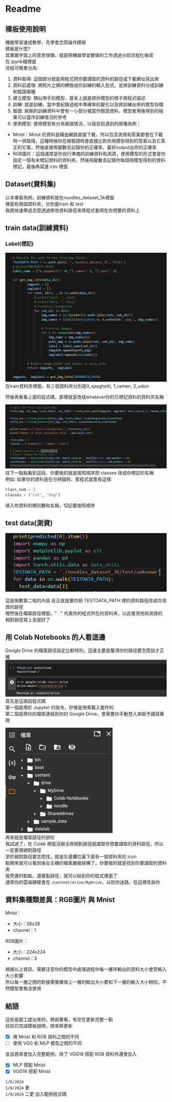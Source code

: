 # Readme
## 模板使用說明
機器學習速成教學，先學會怎麼操作模板  
模板是什麼?  
其實跟字面上的意思很像，就是把機器學習要做的工作透過分段流程化後寫在.ipynb檔裡面  
流程可簡單分為:
1. 資料取得: 這個部分就是用程式把你要讀取的資料的路徑或下載網址寫出來
2. 資料前處理: 將照片之類的轉換成你訓練的輸入型式，並將訓練資料分成訓練和驗證兩種
3. 建立模型: 類似用手刻模型，基本上就是把你模型的樣子用程式描述
4. 訓練: 就是訓練，當中會紀錄過程中準確率的變化以及將訓練出來的模型存檔
5. 驗證: 剛剛的訓練資料中會有一小部分被當作驗證資料，模型套用後得到的結果可以當作訓練情況的參考
6. 使用模型: 使用模型有分為兩個情況，以我目前遇到的兩種為例：
* Mnist：Mnist 的資料是藉由網路直接下載，所以包含測資和答案都會在下載時一併取得，這種時候你在做驗證時會直接比對你用模型得到的答案以及它真正的它案，然後直接用變數去記錄你的正確率，最好output出你的正確率
* RGB圖片：這個通常是你自行準備的訓練資料和測資，使用模型的形式會是你指定一個有未標記資料的資料夾，然後用變數去記錄你每個用模型得到的資料標記，最後再寫進 csv 裡面

## Dataset(資料集)
以本專案為例，訓練資料放在noodles_dataset_3k裡面  
裡面有兩個資料夾，分別是train 和 test  
我將快速帶過怎麼透過修改資料路徑來將程式套用在你想要的資料上
## train data(訓練資料)

### Label(標記)
![Alt text](image/image.png)  
在train資料夾裡面，有三個資料夾分別是0_spaghetti, 1_ramen, 2_udon

然後再看看上面的程式碼，那裡就是改成whatever你的已標記資料的資料夾名稱

![Alt text](image/image-1.png)  
往下一點點看到這段，你要做的就是按照順序把 classes 改成你標記的名稱  
例如: 如果你的資料是在分辨貓狗，那程式就會長這樣:
```python
class_num = 2
classes = ("cat", "dog")
```
填入你資料的類別數和名稱，切記要按照順序

## test data(測資)
![Alt text](image/image-2.png)

這是倒數第二格的內容
反正就是要你把 TESTDATA_PATH 裡的資料路徑改成你測資的路徑  
喔然後在檔案路徑裡面，" . " 代表你的程式所在的資料夾，以此推測他和測資的相對路徑寫上去就好了  

## 用 Colab Notebooks 的人看這邊
Google Drive 的檔案路徑設定比較特別，這邊主要是釐清你的路徑要怎麼設才正確  
![Alt text](image/image-3.png)  
首先是這兩段程式碼  
第一個是用於 Jupyter 的指令，好像是用來載入套件的  
第二個是將你的檔案連結到你的 Google Drive，會需要你手動登入來賦予讀寫權限  

![Alt text](image/image-4.png)  
再來就是檔案路徑的部份  
我試過了，在 Colab 裡面沒辦法用相對路徑就讀取你想要讀取的資料路徑，所以一定要用絕對路徑  
至於絕對路徑要怎麼找，就是左邊欄位最下面有一個資料夾的 icon  
點開來就可以看到後台主機的檔案層級結構了，你要做的就是找到你要讀取的資料夾  
按旁邊的點點，選複製路徑，就可以貼到你的程式裡面了  
通常你的雲端硬碟會在 `/content/drive/MyDrive`，以防你迷路，在這裡告訴你


## 資料集種類差異：RGB圖片 與 Mnist
Mnist：
* 大小：28x28
* channel：1  

RGB圖片：
* 大小：224x224
* channel：3

根據以上資訊，需要注意你的模型中處理過程中每一層所輸出的資料大小會受輸入大小影響  
所以每一層之間的對接需要確保上一層的輸出大小要和下一層的輸入大小相同，不然模型會無法使用

## 結語
這些是趕工趕出來的，將就著看，有空在更新完整一點  
目前已完成模板說明，將來將更新  
- [x] 用 Mnist 和 RGB 資料之間的不同
- [ ] 使用 VGG 和 MLP 模型之間的不同  

並且將來會加入完整範例，除了 VGG16 搭配 RGB 資料外還會加入
- [x] MLP 搭配 Mnist
- [x] VGG16 搭配 Mnist

`1/6/2024`  
`1/8/2024` 更  
`1/9/2024` 二更 加入範例程式碼  